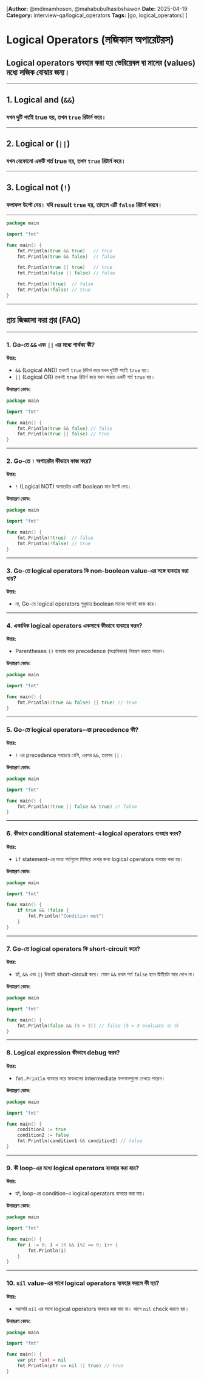 [**Author:** @mdimamhosen, @mahabubulhasibshawon
**Date:** 2025-04-19
**Category:** interview-qa/logical_operators
**Tags:** [go, logical_operators]
]

# Logical Operators (লজিকাল অপারেটরস)

## Logical operators ব্যবহার করা হয় ভেরিয়েবল বা মানের (values) মধ্যে লজিক বোঝার জন্য।

---

## 1. Logical and (`&&`)

### যখন দুটি শর্তই true হয়, তখন `true` রিটার্ন করে।

---

## 2. Logical or (`||`)

### যখন যেকোনো একটি শর্ত true হয়, তখন `true` রিটার্ন করে।

---

## 3. Logical not (`!`)

### ফলাফল উল্টে দেয়। যদি result `true` হয়, তাহলে এটি `false` রিটার্ন করবে।

---

```go
package main

import "fmt"

func main() {
	fmt.Println(true && true)   // true
	fmt.Println(true && false)  // false

	fmt.Println(true || true)   // true
	fmt.Println(false || false) // false

	fmt.Println(!true)  // false
	fmt.Println(!false) // true
}
```

---

## প্রায় জিজ্ঞাসা করা প্রশ্ন (FAQ)

---

### 1. Go-তে `&&` এবং `||` এর মধ্যে পার্থক্য কী?

**উত্তর:**

* `&&` (Logical AND) তখনই `true` রিটার্ন করে যখন দুইটি শর্তই `true` হয়।
* `||` (Logical OR) তখনই `true` রিটার্ন করে যখন অন্তত একটি শর্ত `true` হয়।

**উদাহরণ কোড:**

```go
package main

import "fmt"

func main() {
	fmt.Println(true && false) // false
	fmt.Println(true || false) // true
}
```

---

### 2. Go-তে `!` অপারেটর কীভাবে কাজ করে?

**উত্তর:**

* `!` (Logical NOT) অপারেটর একটি boolean মান উল্টে দেয়।

**উদাহরণ কোড:**

```go
package main

import "fmt"

func main() {
	fmt.Println(!true)  // false
	fmt.Println(!false) // true
}
```

---

### 3. Go-তে logical operators কি non-boolean value-এর সঙ্গে ব্যবহার করা যায়?

**উত্তর:**

* না, Go-তে logical operators শুধুমাত্র boolean মানের সাথেই কাজ করে।

---

### 4. একাধিক logical operators একসাথে কীভাবে ব্যবহার করব?

**উত্তর:**

* Parentheses `()` ব্যবহার করে precedence (অগ্রাধিকার) নিয়ন্ত্রণ করতে পারেন।

**উদাহরণ কোড:**

```go
package main

import "fmt"

func main() {
	fmt.Println((true && false) || true) // true
}
```

---

### 5. Go-তে logical operators-এর precedence কী?

**উত্তর:**

* `!` এর precedence সবচেয়ে বেশি, এরপর `&&`, তারপর `||`।

**উদাহরণ কোড:**

```go
package main

import "fmt"

func main() {
	fmt.Println(!true || false && true) // false
}
```

---

### 6. কীভাবে conditional statement-এ logical operators ব্যবহার করব?

**উত্তর:**

* `if` statement-এর মধ্যে শর্তগুলো মিলিয়ে দেখার জন্য logical operators ব্যবহার করা হয়।

**উদাহরণ কোড:**

```go
package main

import "fmt"

func main() {
	if true && !false {
		fmt.Println("Condition met")
	}
}
```

---

### 7. Go-তে logical operators কি short-circuit করে?

**উত্তর:**

* হ্যাঁ, `&&` এবং `||` উভয়ই short-circuit করে। যেমন `&&` প্রথম শর্ত `false` হলে দ্বিতীয়টা আর দেখে না।

**উদাহরণ কোড:**

```go
package main

import "fmt"

func main() {
	fmt.Println(false && (5 > 3)) // false (5 > 3 evaluate হয় না)
}
```

---

### 8. Logical expression কীভাবে debug করব?

**উত্তর:**

* `fmt.Println` ব্যবহার করে মাঝখানের intermediate ফলাফলগুলো দেখতে পারেন।

**উদাহরণ কোড:**

```go
package main

import "fmt"

func main() {
	condition1 := true
	condition2 := false
	fmt.Println(condition1 && condition2) // false
}
```

---

### 9. কী loop-এর মধ্যে logical operators ব্যবহার করা যায়?

**উত্তর:**

* হ্যাঁ, loop-এর condition-এ logical operators ব্যবহার করা যায়।

**উদাহরণ কোড:**

```go
package main

import "fmt"

func main() {
	for i := 0; i < 10 && i%2 == 0; i++ {
		fmt.Println(i)
	}
}
```

---

### 10. `nil` value-এর সাথে logical operators ব্যবহার করলে কী হয়?

**উত্তর:**

* সরাসরি `nil` এর সাথে logical operators ব্যবহার করা যায় না। আগে `nil` check করতে হয়।

**উদাহরণ কোড:**

```go
package main

import "fmt"

func main() {
	var ptr *int = nil
	fmt.Println(ptr == nil || true) // true
}
```
